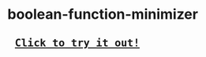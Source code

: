 # boolean-function-minimizer
## [<kbd style="padding: 15px;"> Click to try it out! </kbd>](https://larsfriese.github.io/boolean-function-minimizer/)
